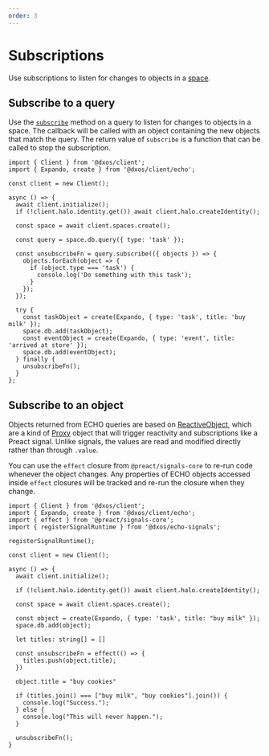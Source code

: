 ```yaml
---
order: 3
---
```


# Subscriptions

Use subscriptions to listen for changes to objects in a [space](./README.md).

## Subscribe to a query

Use the [`subscribe`](/api/@dxos/client/classes/Query#subscribe-callback-opts) method on a query to listen for changes to objects in a space. The callback will be called with an object containing the new objects that match the query. The return value of `subscribe` is a function that can be called to stop the subscription.

```ts{12,14} file=./snippets/subscription.ts#L5-
import { Client } from '@dxos/client';
import { Expando, create } from '@dxos/client/echo';

const client = new Client();

async () => {
  await client.initialize();
  if (!client.halo.identity.get()) await client.halo.createIdentity();

  const space = await client.spaces.create();

  const query = space.db.query({ type: 'task' });

  const unsubscribeFn = query.subscribe(({ objects }) => {
    objects.forEach(object => {
      if (object.type === 'task') {
        console.log('Do something with this task');
      }
    });
  });

  try {
    const taskObject = create(Expando, { type: 'task', title: 'buy milk' });
    space.db.add(taskObject);
    const eventObject = create(Expando, { type: 'event', title: 'arrived at store' });
    space.db.add(eventObject);
  } finally {
    unsubscribeFn();
  }
};
```

## Subscribe to an object

Objects returned from ECHO queries are based on [ReactiveObject](/api/@dxos/client/types/ReactiveObject.md), which are a kind of [Proxy](https://developer.mozilla.org/en-US/docs/Web/JavaScript/Reference/Global_Objects/Proxy) object that will trigger reactivity and subscriptions like a Preact signal. Unlike signals, the values are read and modified directly rather than through `.value`.

You can use the `effect` closure from `@preact/signals-core` to re-run code whenever the object changes. Any properties of ECHO objects accessed inside `effect` closures will be tracked and re-run the closure when they change.

```ts{22} file=./snippets/on-object-change.ts#L5-
import { Client } from '@dxos/client';
import { Expando, create } from '@dxos/client/echo';
import { effect } from '@preact/signals-core';
import { registerSignalRuntime } from '@dxos/echo-signals';

registerSignalRuntime();

const client = new Client();

async () => {
  await client.initialize();

  if (!client.halo.identity.get()) await client.halo.createIdentity();

  const space = await client.spaces.create();

  const object = create(Expando, { type: 'task', title: "buy milk" });
  space.db.add(object);

  let titles: string[] = []

  const unsubscribeFn = effect(() => {
    titles.push(object.title);
  })

  object.title = "buy cookies"

  if (titles.join() === ["buy milk", "buy cookies"].join()) {
    console.log("Success.");
  } else {
    console.log("This will never happen.");
  }

  unsubscribeFn();
}
```
